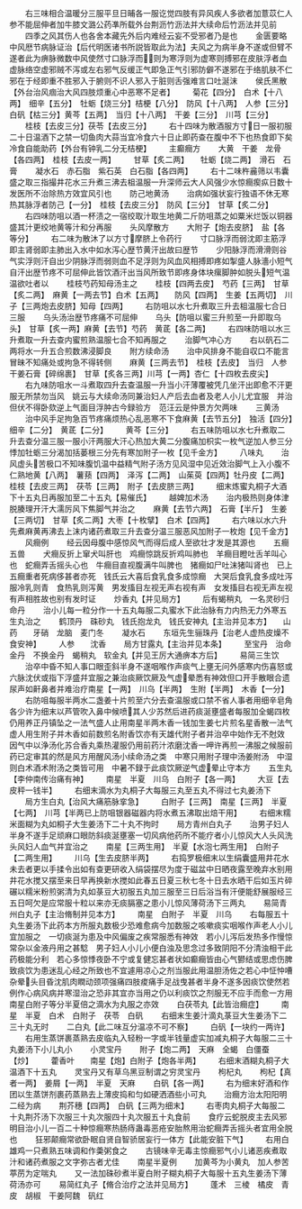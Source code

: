 <!-- { "loadSidebar": true } -->
　　右三味相合温暖分三服平旦日晡各一服讫觉四肢有异风疾人多欲者加薏苡仁人参不能屈伸者加牛膝文潞公药凖所载外台荆沥竹沥法并大续命后竹沥法并见前
　　四季之风其伤人也各舍本藏先外后内难经云妄不受邪者乃是也
　　金匮要略中风厯节病脉证治【后代明医诸书所説皆取此为法】夫风之为病半身不遂或但臂不遂者此为痹脉微数中风使然寸口脉浮而则为寒浮则为虚寒则搏邪在皮肤浮者血虚脉络空虚邪贼不泻或左右邪气反缓正气即急正气引邪防僻不遂邪在于络肌肤不仁邪在于经即重不胜邪入于腑则不识人邪入于脏则舌强难言口吐涎沫
　　侯氏黑散【外台治风痼治大风四肢烦重心中恶寒不足者】
　　菊花【四分】　白术【十八两】　细辛【五分】　牡蛎【烧三分】桔梗【八分】　防风【十八两】　人参【三分】　白矾【枯三分】黄芩【五两】　当归【十八两】　干姜【三分】　川芎【三分】
　　桂枝【去皮三分】茯苓【去皮三分】
　　右十四味为散酒服方寸日一服初服二十日温酒下之禁一切鱼肉大蒜当宜冷食六十日止即药查在腹中不下也热食即下矣冷食自能助药【外台有钟乳二分无桔梗】
　　主癫癎方
　　大黄　干姜　龙骨【各四两】　桂枝【去皮一两】
　　甘草【炙二两】　　牡蛎【烧二两】　滑石　石膏
　　凝水石　赤石脂　紫石英　白石脂【各四两】
　　右十二味杵麄筛以韦囊盛之取三指撮井花水三升煮三沸去柤温服一升深师云大人风强少水惊癎瘈疭日数十发医所不治除热方效宜风引也
　　防己地黄汤
　　治病如强状妄行独语不休无寒热其脉浮者防己【一分】　桂枝【去皮三分】　防风【三分】　甘草【炙二分】
　　右四味防咀以酒一杯渍之一宿绞取汁取生地黄二斤防咀蒸之如粟米烂饭以铜器盛其汁更绞地黄等汁和分再服
　　头风摩散方
　　大附子【炮去皮脐】　盐【各等分】
　　右二味为散沐了以方寸摩脐上令药行
　　寸口脉浮而弱沈即主筋浮即主肾弱即主肺出入水中如水泻心歴节黄汗出故曰歴节
　　少阳脉浮而滑滑则谷气实浮则汗自出少阴脉浮而弱则血不足浮则为风血风相搏即疼如掣盛人脉濇小短气自汗出歴节疼不可屈伸此皆饮酒汗出当风所致节即疼身体块瘰脚肿如脱头短气温温欲吐者以
　　桂枝芍药知母汤主之
　　桂枝【四两去皮】　芍药【三两】　甘草【炙二两】　麻黄【一两去节】白术【五两】　　防风【四两】　生姜【五两切】　川子【三两炮去皮脐】知母【四两】
　　右防咀以水七升煮取三升去柤温服七合日三服
　　乌头汤治歴节疼痛不可屈伸
　　乌头【防咀以蜜三升煎至一升即取乌头】　甘草【炙一两】麻黄【去节】芍药　黄茋【各二两】
　　右四味防咀以水三升煮取一升去查内蜜煎熟温服七合不知再服之
　　治脚气冲心方
　　右以矾石二两将水一升五合煎数沸浸脚良
　　附方续命汤
　　治中风排身不能自収口不能言冒昧不知痛处或拘急不得转侧
　　麻黄【三两去节】　桂枝【去皮】　当归　人参　干姜石膏【碎绵裹】　甘草【炙各三两】川芎【一两】杏仁【十四枚去皮尖】
　　右九味防咀水一斗煮取四升去查温服一升当小汗薄覆被凭几坐汗出即愈不汗更服无所禁勿当风　姚云与大续命汤同兼治妇人产后去血者及老人小儿尤宜服　并治但伏不得卧欬逆上气面目浮肿古今録验方　范汪云是仲景方欠两味
　　三黄汤
　　治中风手足拘急百节疼痛烦热心乱恶寒不下食麻黄【去节五分】　独活【四分】　细辛【二分】　黄茋【二分】
　　黄芩【三分】
　　右五味防咀以水七升煮取二升去查分温三服一服小汗两服大汗心热加大黄二分腹痛加枳实一枚气逆加人参三分悸加牡蛎三分渴加括蒌根三分先有寒加附子一枚【见千金方】
　　八味丸
　　治风虚头苦极口不知味腹饥温中益精气附子汤方见风湿中见近效治脚气上入小腹不仁熟地黄【八两】　薯蓣【四两】　泽泻【二两】　山茱萸【四两】牡丹皮【二两】　桂枝【去皮三两】　茯苓【三两】　附子【去皮脐三两】
　　细末炼蜜丸桐子大酒下十五丸日再服加至二十五丸【易催氏】
　　越婢加术汤
　　治内极热则身体津脱腠理开汗大濡厉风下焦脚气并治之
　　麻黄【去节六两】　石膏【半斤】　生姜【三两切】　甘草【炙二两】大枣【十枚擘】　白术【四两】
　　右六味以水六升先煮麻黄再沸去上沫内诸药煮取三升去查分温三服恶风加附子一枚炮【见千金方】
　　风癎例
　　经云因母腹中感惊风气而得后成人至欲壮才发是其源也
　　五癎五兽
　　犬癎反折上窜犬叫肝也　鸡癎惊跳反折鸡叫肺也　羊癎目瞪吐舌羊叫心也　蛇癎弄舌摇头心也　牛癎目直视腹满牛叫脾也　猪癎如尸吐沫猪叫肾也　已上五癎重者死病侈甚者亦死　钱氏云大喜后食乳食多成惊癎　大哭后食乳食多成吐泻　服冷乳则青　食热乳则泻黄　男发搐目左视无声右视有声　女发搐目右视无声左视有声相胜故也别有发时证
　　炒香丸【并见局方】
　　后有蝎稍丸　一名灵砂归命丹
　　治小儿每一粒分作一十五丸每服二丸蜜水下此治脉有力内热无力外寒五生丸治之
　　鹤顶丹　硃砂丸　钱氏抱龙丸　钱氏安神丸【主治并见本方】　　山药　　牙硝　龙脑　麦门冬
　　凝水石
　　东垣先生骊珠丹【治老人虚热皮燥不食安神】
　　人参　　沈香
　　局方甘露丸【主治并见本条】
　　至宝丹　治命金丹　不换金丹　蝎稍丸　软金丸【并见王厉大通痹本方后】
　　易简三生饮
　　治卒中昏不知人事口眼歪斜半身不遂咽喉作声痰气上壅无问外感寒内伤喜怒或六脉沈伏或指下浮盛幷宜服之兼治痰厥饮厥及气虚晕悉有神效但口开手散眼合遗尿声如鼾鼻者并难治疗南星【一两】　川乌【半两】　生附【半两】　木香【一分】
　　右防咀每服半两水二盏姜十片煎至六分去查温服或口禁不省人事者用细辛皂角各少许为细末以芦管吹入鼻中候喷其人少苏然后进药痰涎壅盛者每服加全蝎四枚仍用养正丹镇坠之一法气盛人止用南星半两木香一钱加生姜七片煎名星香散一法气虚人用生附子并木香如前数煎名附香饮亦有天雄代附子者并治卒中始作无不尅效　因气中以浄汤化苏合香丸乘热灌服仍用前药汁浓磨沈香一呷许再煎一沸服之候服前药已定审其的然是风方用醒风汤小续命汤之类　中寒只用附子理中汤姜附汤　中湿则白术酒术附汤之类皆可用　中暑不録于此痰饮厥逆气虚晕止守本方
　　五生丸【李仲南传治痛有神】
　　南星　半夏　川乌　白附子【各一两】
　　大豆【去皮秤一钱半】
　　右细末滴水为丸桐子大每服三丸至五丸不得过七丸姜汤下
　　局方生白丸【治风大痛筋脉挛急】
　　白附子【三两】　南星【三两】　半夏【七两】　川芎【半两已上防咀银器磁器内将水煮五沸取出焙干用】
　　右细末糯米面糊为丸如桐子大生姜汤下二十丸不拘时
　　局方青州白丸子
　　治男子妇人半身不遂手足顽麻口眼防斜痰涎壅塞一切风病他药所不能疗者小儿惊风大人头风洗头风妇人血气并宜治之
　　南星【三两生用】　半夏【水泡七两生用】　白附子【二两生用】
　　川乌【生去皮脐半两】
　　右捣罗极细末以生绢囊盛用井花水未去者更以手揉令出如有查更研收入绢袋摆尽为度于磁盆中日晒夜露至晚弃水别用井花水搅又摆至来日早再换新水搅如此春五日夏三秋七冬十日去水晒干后如玉片碎碾以糯米粉煎粥清为丸如菉豆大初服五丸加三服至三日后浴当有汗便能舒展服经三五日呵欠是应常服十粒以来亦无痰膈塞之患小儿惊风薄荷汤下三两丸
　　易简青州白丸子【主治脩制并见本方】
　　南星　白附子　半夏　川乌
　　右每服五十丸生姜汤下此药本方所服丸数极少恐难愈病今加数服之咳嗽痰实咽喉作声老人小儿宜加服之　一切痰涎为患及中风偏废之疾常服悉有神效　若小儿泻后发热多作慢惊常杂以金液丹用之甚騐　男子妇人小儿小便白浊及思念过多致阴阳不分清浊相干此药极能分利　若心多惊悸夜卧不宁或复健忘甚者状如癫癎皆由心气鬰结或思虑伤脾致痰饮为患迷乱心经之所致也不宜遽用凉心之剂当服此用温胆汤佐之若心中怔忡嘈杂晕头目昏沈肌肉瞤动颈项强痛四肢痠痛手足战曳甚者半身不遂多因痰饮使然若例作心病风病并寒湿治之恐非其宜亦当用之仍以利痰饮之剂服无不应手而愈一方用南星白附子等分半夏倍之滴水为丸服之亦效
　　白茯苓丸【此皆治癎症】
　　南星　半夏　白术　白附子　茯苓　白矾
　　右细末生姜汁滴丸菉豆大生姜汤下二三十丸无时
　　二白丸【此二味互分温凉不可不察】
　　白矾【一块约一两许】
　　右用生蒸饼裹蒸熟去皮临丸入轻粉一字或半钱量虚实加减丸桐子大每服二三十丸姜汤下小儿丸小
　　小灵宝丹
　　附子【炮二两】　天麻　全蝎　白僵蚕【炒】
　　藿香叶　　南星【炮】白附子【炮各半两】
　　右细末酒糊丸桐子大温酒下十五丸
　　灵宝丹又有草乌黑豆制谓之穷灵宝丹
　　枸杞丸
　　枸杞【真者一两】　姜屑【一两】　半夏　天麻
　　白矾【各一两】
　　右为细末好酒和作团以生蒸饼剂裹药蒸熟去上薄皮捣和匀如硬洒酒些小可丸
　　治癎方治太阳阳明二经为病
　　荆芥穗【四两】　白矾【三两为细末】
　　右枣肉丸桐子大每服二十丸荆芥汤下次服三十丸次服四十丸次服五十丸食前
　　食疗云蛇脱皮主去风邪明目治小儿一百二十种惊癎寒热肠痔蛊毒恶疮安胎熬用治蛇癎弄舌摇头者宜用全脱也
　　狂邪颠癎常欲卧眠自贤自智骄居妄行一体方【此能安脏下气】
　　右用白雄鸡一只煮熟五味调和作羮粥食之
　　古镜味辛无毒主惊癎邪气小儿诸恶疾煮取汁和诸药煮服之文字弥古者尤佳
　　南星半夏例
　　加黄芩为小黄丸　加人参苦葶苈为定喘丸
　　又一法加硃砂煮半夏白附子糊丸桐子大每服十五丸生姜汤下薄荷汤亦可
　　易简红丸子【脩合治疗之法并见局方】
　　蓬术　三棱　橘皮　青皮　胡椒　干姜阿魏　矾红
